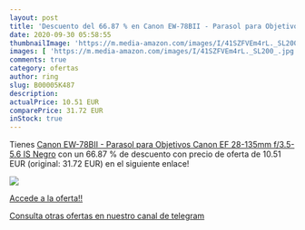 ```yaml
---
layout: post
title: 'Descuento del 66.87 % en Canon EW-78BII - Parasol para Objetivos '
date: 2020-09-30 05:58:55
thumbnailImage: 'https://m.media-amazon.com/images/I/41SZFVEm4rL._SL200_.jpg'
images: [ 'https://m.media-amazon.com/images/I/41SZFVEm4rL._SL200_.jpg' ]
comments: true
category: ofertas
author: ring
slug: B00005K487
description:
actualPrice: 10.51 EUR
comparePrice: 31.72 EUR
inStock: true
---
```


Tienes [Canon EW-78BII - Parasol para Objetivos Canon EF 28-135mm f/3.5-5.6 IS  Negro](https://www.amazon.com/dp/B00005K487/?tag=redken08-20) con un 66.87 % de descuento con precio de oferta de 10.51 EUR (original: 31.72 EUR) en el siguiente enlace!

[![](https://m.media-amazon.com/images/I/41SZFVEm4rL._SL200_.jpg)](https://www.amazon.com/dp/B00005K487/?tag=redken08-20)

[Accede a la oferta!!](https://www.amazon.com/dp/B00005K487/?tag=redken08-20)

[Consulta otras ofertas en nuestro canal de telegram](https://t.me/s/ofertas25)
